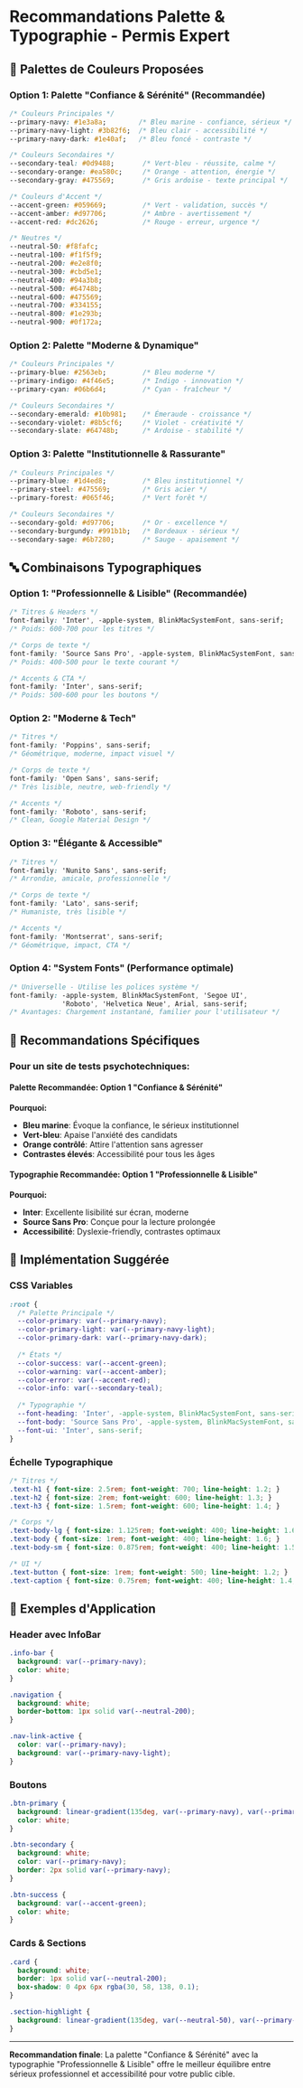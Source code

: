 # Recommandations Palette & Typographie - Permis Expert

## 🎨 Palettes de Couleurs Proposées

### Option 1: Palette "Confiance & Sérénité" (Recommandée)
```css
/* Couleurs Principales */
--primary-navy: #1e3a8a;        /* Bleu marine - confiance, sérieux */
--primary-navy-light: #3b82f6;  /* Bleu clair - accessibilité */
--primary-navy-dark: #1e40af;   /* Bleu foncé - contraste */

/* Couleurs Secondaires */
--secondary-teal: #0d9488;       /* Vert-bleu - réussite, calme */
--secondary-orange: #ea580c;     /* Orange - attention, énergie */
--secondary-gray: #475569;       /* Gris ardoise - texte principal */

/* Couleurs d'Accent */
--accent-green: #059669;         /* Vert - validation, succès */
--accent-amber: #d97706;         /* Ambre - avertissement */
--accent-red: #dc2626;           /* Rouge - erreur, urgence */

/* Neutres */
--neutral-50: #f8fafc;
--neutral-100: #f1f5f9;
--neutral-200: #e2e8f0;
--neutral-300: #cbd5e1;
--neutral-400: #94a3b8;
--neutral-500: #64748b;
--neutral-600: #475569;
--neutral-700: #334155;
--neutral-800: #1e293b;
--neutral-900: #0f172a;
```

### Option 2: Palette "Moderne & Dynamique"
```css
/* Couleurs Principales */
--primary-blue: #2563eb;         /* Bleu moderne */
--primary-indigo: #4f46e5;       /* Indigo - innovation */
--primary-cyan: #06b6d4;         /* Cyan - fraîcheur */

/* Couleurs Secondaires */
--secondary-emerald: #10b981;    /* Émeraude - croissance */
--secondary-violet: #8b5cf6;     /* Violet - créativité */
--secondary-slate: #64748b;      /* Ardoise - stabilité */
```

### Option 3: Palette "Institutionnelle & Rassurante"
```css
/* Couleurs Principales */
--primary-blue: #1d4ed8;         /* Bleu institutionnel */
--primary-steel: #475569;        /* Gris acier */
--primary-forest: #065f46;       /* Vert forêt */

/* Couleurs Secondaires */
--secondary-gold: #d97706;       /* Or - excellence */
--secondary-burgundy: #991b1b;   /* Bordeaux - sérieux */
--secondary-sage: #6b7280;       /* Sauge - apaisement */
```

## 🔤 Combinaisons Typographiques

### Option 1: "Professionnelle & Lisible" (Recommandée)
```css
/* Titres & Headers */
font-family: 'Inter', -apple-system, BlinkMacSystemFont, sans-serif;
/* Poids: 600-700 pour les titres */

/* Corps de texte */
font-family: 'Source Sans Pro', -apple-system, BlinkMacSystemFont, sans-serif;
/* Poids: 400-500 pour le texte courant */

/* Accents & CTA */
font-family: 'Inter', sans-serif;
/* Poids: 500-600 pour les boutons */
```

### Option 2: "Moderne & Tech"
```css
/* Titres */
font-family: 'Poppins', sans-serif;
/* Géométrique, moderne, impact visuel */

/* Corps de texte */
font-family: 'Open Sans', sans-serif;
/* Très lisible, neutre, web-friendly */

/* Accents */
font-family: 'Roboto', sans-serif;
/* Clean, Google Material Design */
```

### Option 3: "Élégante & Accessible"
```css
/* Titres */
font-family: 'Nunito Sans', sans-serif;
/* Arrondie, amicale, professionnelle */

/* Corps de texte */
font-family: 'Lato', sans-serif;
/* Humaniste, très lisible */

/* Accents */
font-family: 'Montserrat', sans-serif;
/* Géométrique, impact, CTA */
```

### Option 4: "System Fonts" (Performance optimale)
```css
/* Universelle - Utilise les polices système */
font-family: -apple-system, BlinkMacSystemFont, 'Segoe UI', 
             'Roboto', 'Helvetica Neue', Arial, sans-serif;
/* Avantages: Chargement instantané, familier pour l'utilisateur */
```

## 🎯 Recommandations Spécifiques

### Pour un site de tests psychotechniques:

#### Palette Recommandée: **Option 1 "Confiance & Sérénité"**
**Pourquoi:**
- **Bleu marine**: Évoque la confiance, le sérieux institutionnel
- **Vert-bleu**: Apaise l'anxiété des candidats
- **Orange contrôlé**: Attire l'attention sans agresser
- **Contrastes élevés**: Accessibilité pour tous les âges

#### Typographie Recommandée: **Option 1 "Professionnelle & Lisible"**
**Pourquoi:**
- **Inter**: Excellente lisibilité sur écran, moderne
- **Source Sans Pro**: Conçue pour la lecture prolongée
- **Accessibilité**: Dyslexie-friendly, contrastes optimaux

## 🚀 Implémentation Suggérée

### CSS Variables
```css
:root {
  /* Palette Principale */
  --color-primary: var(--primary-navy);
  --color-primary-light: var(--primary-navy-light);
  --color-primary-dark: var(--primary-navy-dark);
  
  /* États */
  --color-success: var(--accent-green);
  --color-warning: var(--accent-amber);
  --color-error: var(--accent-red);
  --color-info: var(--secondary-teal);
  
  /* Typographie */
  --font-heading: 'Inter', -apple-system, BlinkMacSystemFont, sans-serif;
  --font-body: 'Source Sans Pro', -apple-system, BlinkMacSystemFont, sans-serif;
  --font-ui: 'Inter', sans-serif;
}
```

### Échelle Typographique
```css
/* Titres */
.text-h1 { font-size: 2.5rem; font-weight: 700; line-height: 1.2; }
.text-h2 { font-size: 2rem; font-weight: 600; line-height: 1.3; }
.text-h3 { font-size: 1.5rem; font-weight: 600; line-height: 1.4; }

/* Corps */
.text-body-lg { font-size: 1.125rem; font-weight: 400; line-height: 1.6; }
.text-body { font-size: 1rem; font-weight: 400; line-height: 1.6; }
.text-body-sm { font-size: 0.875rem; font-weight: 400; line-height: 1.5; }

/* UI */
.text-button { font-size: 1rem; font-weight: 500; line-height: 1.2; }
.text-caption { font-size: 0.75rem; font-weight: 400; line-height: 1.4; }
```

## 🎨 Exemples d'Application

### Header avec InfoBar
```css
.info-bar {
  background: var(--primary-navy);
  color: white;
}

.navigation {
  background: white;
  border-bottom: 1px solid var(--neutral-200);
}

.nav-link-active {
  color: var(--primary-navy);
  background: var(--primary-navy-light);
}
```

### Boutons
```css
.btn-primary {
  background: linear-gradient(135deg, var(--primary-navy), var(--primary-navy-light));
  color: white;
}

.btn-secondary {
  background: white;
  color: var(--primary-navy);
  border: 2px solid var(--primary-navy);
}

.btn-success {
  background: var(--accent-green);
  color: white;
}
```

### Cards & Sections
```css
.card {
  background: white;
  border: 1px solid var(--neutral-200);
  box-shadow: 0 4px 6px rgba(30, 58, 138, 0.1);
}

.section-highlight {
  background: linear-gradient(135deg, var(--neutral-50), var(--primary-navy-light));
}
```

---

**Recommandation finale**: La palette "Confiance & Sérénité" avec la typographie "Professionnelle & Lisible" offre le meilleur équilibre entre sérieux professionnel et accessibilité pour votre public cible.
